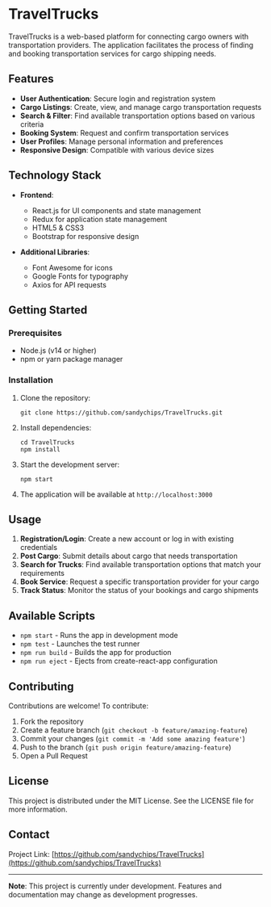 # TravelTrucks

TravelTrucks is a web-based platform for connecting cargo owners with transportation providers. The application facilitates the process of finding and booking transportation services for cargo shipping needs.

## Features

- **User Authentication**: Secure login and registration system
- **Cargo Listings**: Create, view, and manage cargo transportation requests
- **Search & Filter**: Find available transportation options based on various criteria
- **Booking System**: Request and confirm transportation services
- **User Profiles**: Manage personal information and preferences
- **Responsive Design**: Compatible with various device sizes

## Technology Stack

- **Frontend**: 
  - React.js for UI components and state management
  - Redux for application state management
  - HTML5 & CSS3
  - Bootstrap for responsive design

- **Additional Libraries**:
  - Font Awesome for icons
  - Google Fonts for typography
  - Axios for API requests

## Getting Started

### Prerequisites

- Node.js (v14 or higher)
- npm or yarn package manager

### Installation

1. Clone the repository:
   ```
   git clone https://github.com/sandychips/TravelTrucks.git
   ```

2. Install dependencies:
   ```
   cd TravelTrucks
   npm install
   ```

3. Start the development server:
   ```
   npm start
   ```

4. The application will be available at `http://localhost:3000`

## Usage

1. **Registration/Login**: Create a new account or log in with existing credentials
2. **Post Cargo**: Submit details about cargo that needs transportation
3. **Search for Trucks**: Find available transportation options that match your requirements
4. **Book Service**: Request a specific transportation provider for your cargo
5. **Track Status**: Monitor the status of your bookings and cargo shipments

## Available Scripts

- `npm start` - Runs the app in development mode
- `npm test` - Launches the test runner
- `npm run build` - Builds the app for production
- `npm run eject` - Ejects from create-react-app configuration

## Contributing

Contributions are welcome! To contribute:

1. Fork the repository
2. Create a feature branch (`git checkout -b feature/amazing-feature`)
3. Commit your changes (`git commit -m 'Add some amazing feature'`)
4. Push to the branch (`git push origin feature/amazing-feature`)
5. Open a Pull Request

## License

This project is distributed under the MIT License. See the LICENSE file for more information.

## Contact

Project Link: [https://github.com/sandychips/TravelTrucks](https://github.com/sandychips/TravelTrucks)

---

**Note**: This project is currently under development. Features and documentation may change as development progresses.
